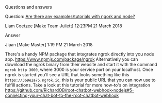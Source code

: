 Questions and answers

Question: [Are there any examples/tutorials with ngork and node?](https://offerzen-make.slack.com/archives/C8VD9AS84/p1521626669000084)

Liam Coetzee [Make Team Juliett] 12:23PM 21 March 2018

Answer

Jiaan [Make Master] 1:19 PM 21 March 2018

There's a handy NPM package that integrates ngrok directly into you node app. https://www.npmjs.com/package/ngrok Alternatively you can download the ngrok binary from their website and start it with the command `ngrok http 3000`, where 3000 is your service port on your localhost. Once ngrok is started you'll see a URL that looks something like this `https://369e2a75.ngrok.io`, this is your public URL that you can now use to fulfill actions. Take a look at this tutorial for more how-to's on integration https://github.com/RichardOB/root-chatbot-webhook-nodejs#5-connecting-your-chat-bot-to-the-root-chatbot-webhook
